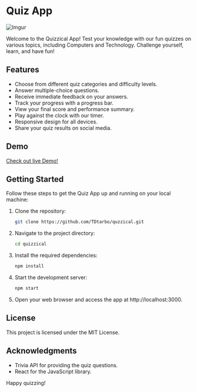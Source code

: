# Quiz App

![Imgur](https://i.imgur.com/yXMB83U.png)

Welcome to the Quizzical App! Test your knowledge with our fun quizzes on various topics, including Computers and Technology. Challenge yourself, learn, and have fun!

## Features

- Choose from different quiz categories and difficulty levels.
- Answer multiple-choice questions.
- Receive immediate feedback on your answers.
- Track your progress with a progress bar.
- View your final score and performance summary.
- Play against the clock with our timer.
- Responsive design for all devices.
- Share your quiz results on social media.

## Demo

[Check out live Demo!](https://tdtarbo.github.io/quzzical/)

## Getting Started

Follow these steps to get the Quiz App up and running on your local machine:

1. Clone the repository:

   ```bash
   git clone https://github.com/TDtarbo/quzzical.git


2. Navigate to the project directory:

    ```bash
    cd quizzical

3. Install the required dependencies:

    ```bash
    npm install

4. Start the development server:

    ```bash
    npm start

5. Open your web browser and access the app at http://localhost:3000.

## License

This project is licensed under the MIT License.

## Acknowledgments

- Trivia API for providing the quiz questions.
- React for the JavaScript library.

Happy quizzing!
